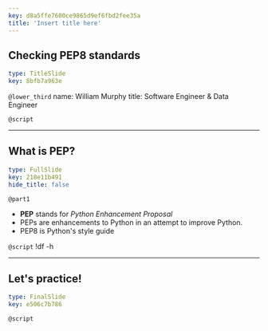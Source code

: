 ```yaml
---
key: d8a5ffe7600ce9865d9ef6fbd2fee35a
title: 'Insert title here'
---
```


## Checking PEP8 standards

```yaml
type: TitleSlide
key: 8bfb7a963e
```

`@lower_third`
name: William Murphy
title: Software Engineer & Data Engineer

`@script`


---

## What is PEP?

```yaml
type: FullSlide
key: 218e11b491
hide_title: false
```

`@part1`
- **PEP** stands for *Python Enhancement Proposal*
- PEPs are enhancements to Python in an attempt to improve Python.
- PEP8 is Python's style guide

`@script`
!df -h

---

## Let's practice!

```yaml
type: FinalSlide
key: e506c7b786
```

`@script`
